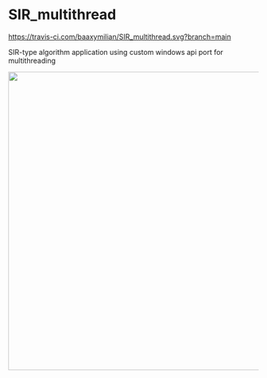 # SIR_multithread

https://travis-ci.com/baaxymilian/SIR_multithread.svg?branch=main

SIR-type algorithm application using custom windows api port for multithreading


<img src="https://media.giphy.com/media/my3kMiPuhDR7n1xvgM/giphy.gif" width="600">
